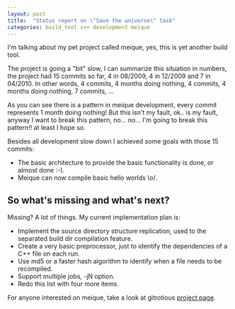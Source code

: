 ```yaml
---
layout: post
title:  "Status report on \"Save the universe\" task"
categories: build_tool c++ development meique
---
```

I'm talking about my pet project called meique, yes, this is yet another build tool.

The project is going a "bit" slow, I can summarize this situation in numbers, the project had 15 commits so far, 4 in 08/2009, 4 in 12/2009 and 7 in 04/2010. In other words, 4 commits, 4 months doing nothing, 4 commits, 4 months doing nothing, 7 commits, ...

As you can see there is a pattern in meique development, every commit represents 1 month doing nothing! But this isn't my fault, ok.. is my fault, anyway I want to break this pattern, no... no... I'm going to break this pattern!! at least I hope so.

Besides all development slow down I achieved some goals with those 15 commits:

<ul>
<li>The basic architecture to provide the basic functionality is done, or almost done :-).</li>
<li>Meique can now compile basic hello worlds \o/.</li>
</ul>

<h2>So what's missing and what's next?</h2>

Missing? A lot of things. My current implementation plan is:

<ul>
<li>Implement the source directory structure replication, used to the separated build dir compilation feature.</li>
<li>Create a very basic preprocessor, just to identify the dependencies of a C++ file on each run.</li>
<li>Use md5 or a faster hash algorithm to identify when a file needs to be recompiled.</li>
<li>Support multiple jobs, -jN option.</li>
<li>Redo this list with four more items.</li>
</ul>

For anyone interested on meique, take a look at gitrotious <a href="http://gitorious.org/meique">project page</a>.
